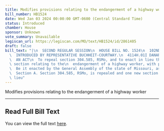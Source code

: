 ```yaml
---
title: Modifies provisions relating to the endangerment of a highway worker
bill_number: HB1524
date: Wed Jan 03 2024 00:00:00 GMT-0600 (Central Standard Time)
status: Introduced
chamber: House
sponsor: Unknown
vote_summary: Unavailable
legiscan_url: https://legiscan.com/MO/text/HB1524/id/2861405
draft: false
bill_text: "|\n  SECOND REGULAR SESSION\n  HOUSE BILL NO. 1524\n  102ND GENERAL ASSEMBLY\n\
  \  INTRODUCED BY REPRESENTATIVE BUCHHEIT-COURTWAY.\n  4114H.01I DANARADEMANMILLER,ChiefClerk\n\
  \  AN ACT\n  To repeal section 304.585, RSMo, and to enact in lieu thereof one new\
  \ section relating to the\n  endangerment of a highway worker, with penalty provisions.\n\
  \  Be it enacted by the General Assembly of the state of Missouri, as follows:\n\
  \  Section A. Section 304.585, RSMo, is repealed and one new section enacted in\
  \ lieu"
---
```

Modifies provisions relating to the endangerment of a highway worker

---

## Read Full Bill Text

You can view the full text [here](https://legiscan.com/MO/text/HB1524/id/2861405).
